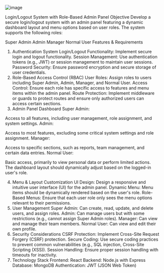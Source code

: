 ![image](https://github.com/user-attachments/assets/1abfbe71-0b7d-4aed-89d4-b56e124e9db3)


Login/Logout System with Role-Based Admin Panel
Objective
Develop a secure login/logout system with an admin panel featuring a dynamic dashboard layout and menu options based on user roles. The system supports the following roles:

Super Admin
Admin
Manager
Normal User
Features & Requirements
1. Authentication System
Login/Logout Functionality: Implement secure login and logout functionality.
Session Management: Use authentication tokens (e.g., JWT) or session management to maintain user sessions.
Password Security: Ensure password encryption and secure storage of user credentials.
2. Role-Based Access Control (RBAC)
User Roles: Assign roles to users including Super Admin, Admin, Manager, and Normal User.
Access Control: Ensure each role has specific access to features and menu items within the admin panel.
Route Protection: Implement middleware or guards to protect routes and ensure only authorized users can access certain sections.
3. Admin Panel Dashboard
Super Admin:

Access to all features, including user management, role assignment, and system settings.
Admin:

Access to most features, excluding some critical system settings and role assignment.
Manager:

Access to specific sections, such as reports, team management, and certain data entries.
Normal User:

Basic access, primarily to view personal data or perform limited actions.
The dashboard layout should dynamically adjust based on the logged-in user's role.

4. Menu & Layout Customization
UI Design: Design a responsive and intuitive user interface (UI) for the admin panel.
Dynamic Menu: Menu items should be dynamically rendered based on the user's role.
Role-Based Menus: Ensure that each user role only sees the menu options relevant to their permissions.
5. User Management
Super Admin:
Can create, read, update, and delete users, and assign roles.
Admin:
Can manage users but with some restrictions (e.g., cannot assign Super Admin roles).
Manager:
Can view and manage their team members.
Normal User:
Can view and edit their own profile.
6. Security Considerations
CSRF Protection: Implement Cross-Site Request Forgery (CSRF) protection.
Secure Coding: Use secure coding practices to prevent common vulnerabilities (e.g., SQL injection, Cross-Site Scripting (XSS)).
Session Handling: Ensure proper session handling with timeouts for inactivity.
7. Technology Stack
Frontend: React 
Backend: Node.js with Express 
Database: MongoDB 
Authentication: JWT (JSON Web Token)
